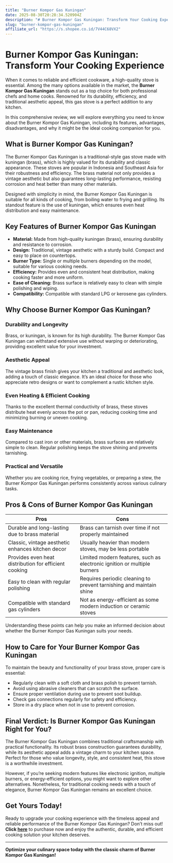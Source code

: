 ```yaml
---
title: "Burner Kompor Gas Kuningan"
date: 2025-08-30T20:28:34.520904Z
description: "# Burner Kompor Gas Kuningan: Transform Your Cooking Experience..."
slug: "burner-kompor-gas-kuningan"
affiliate_url: "https://s.shopee.co.id/7V44C68VX2"
---
```

# Burner Kompor Gas Kuningan: Transform Your Cooking Experience

When it comes to reliable and efficient cookware, a high-quality stove is essential. Among the many options available in the market, the **Burner Kompor Gas Kuningan** stands out as a top choice for both professional chefs and home cooks. Renowned for its durability, efficiency, and traditional aesthetic appeal, this gas stove is a perfect addition to any kitchen.

In this comprehensive review, we will explore everything you need to know about the Burner Kompor Gas Kuningan, including its features, advantages, disadvantages, and why it might be the ideal cooking companion for you.

## What is Burner Kompor Gas Kuningan?

The Burner Kompor Gas Kuningan is a traditional-style gas stove made with kuningan (brass), which is highly valued for its durability and classic appearance. These stoves are popular in Indonesia and Southeast Asia for their robustness and efficiency. The brass material not only provides a vintage aesthetic but also guarantees long-lasting performance, resisting corrosion and heat better than many other materials.

Designed with simplicity in mind, the Burner Kompor Gas Kuningan is suitable for all kinds of cooking, from boiling water to frying and grilling. Its standout feature is the use of kuningan, which ensures even heat distribution and easy maintenance.

## Key Features of Burner Kompor Gas Kuningan

- **Material:** Made from high-quality kuningan (brass), ensuring durability and resistance to corrosion.
- **Design:** Traditional, vintage aesthetic with a sturdy build. Compact and easy to place on countertops.
- **Burner Type:** Single or multiple burners depending on the model, suitable for various cooking needs.
- **Efficiency:** Provides even and consistent heat distribution, making cooking faster and more uniform.
- **Ease of Cleaning:** Brass surface is relatively easy to clean with simple polishing and wiping.
- **Compatibility:** Compatible with standard LPG or kerosene gas cylinders.

## Why Choose Burner Kompor Gas Kuningan?

### Durability and Longevity

Brass, or kuningan, is known for its high durability. The Burner Kompor Gas Kuningan can withstand extensive use without warping or deteriorating, providing excellent value for your investment.

### Aesthetic Appeal

The vintage brass finish gives your kitchen a traditional and aesthetic look, adding a touch of classic elegance. It’s an ideal choice for those who appreciate retro designs or want to complement a rustic kitchen style.

### Even Heating & Efficient Cooking

Thanks to the excellent thermal conductivity of brass, these stoves distribute heat evenly across the pot or pan, reducing cooking time and minimizing burning or uneven cooking.

### Easy Maintenance

Compared to cast iron or other materials, brass surfaces are relatively simple to clean. Regular polishing keeps the stove shining and prevents tarnishing.

### Practical and Versatile

Whether you are cooking rice, frying vegetables, or preparing a stew, the Burner Kompor Gas Kuningan performs consistently across various culinary tasks.

## Pros & Cons of Burner Kompor Gas Kuningan

| **Pros** | **Cons** |
|--------------|--------------|
| Durable and long-lasting due to brass material | Brass can tarnish over time if not properly maintained |
| Classic, vintage aesthetic enhances kitchen decor | Usually heavier than modern stoves, may be less portable |
| Provides even heat distribution for efficient cooking | Limited modern features, such as electronic ignition or multiple burners |
| Easy to clean with regular polishing | Requires periodic cleaning to prevent tarnishing and maintain shine |
| Compatible with standard gas cylinders | Not as energy-efficient as some modern induction or ceramic stoves |

Understanding these points can help you make an informed decision about whether the Burner Kompor Gas Kuningan suits your needs.

## How to Care for Your Burner Kompor Gas Kuningan

To maintain the beauty and functionality of your brass stove, proper care is essential:

- Regularly clean with a soft cloth and brass polish to prevent tarnish.
- Avoid using abrasive cleaners that can scratch the surface.
- Ensure proper ventilation during use to prevent soot buildup.
- Check gas connections regularly for safety and efficiency.
- Store in a dry place when not in use to prevent corrosion.

## Final Verdict: Is Burner Kompor Gas Kuningan Right for You?

The Burner Kompor Gas Kuningan combines traditional craftsmanship with practical functionality. Its robust brass construction guarantees durability, while its aesthetic appeal adds a vintage charm to your kitchen space. Perfect for those who value longevity, style, and consistent heat, this stove is a worthwhile investment.

However, if you’re seeking modern features like electronic ignition, multiple burners, or energy-efficient options, you might want to explore other alternatives. Nonetheless, for traditional cooking needs with a touch of elegance, Burner Kompor Gas Kuningan remains an excellent choice.

## Get Yours Today!

Ready to upgrade your cooking experience with the timeless appeal and reliable performance of the Burner Kompor Gas Kuningan? Don’t miss out! **Click [here](https://s.shopee.co.id/7V44C68VX2)** to purchase now and enjoy the authentic, durable, and efficient cooking solution your kitchen deserves.

---

**Optimize your culinary space today with the classic charm of Burner Kompor Gas Kuningan!**